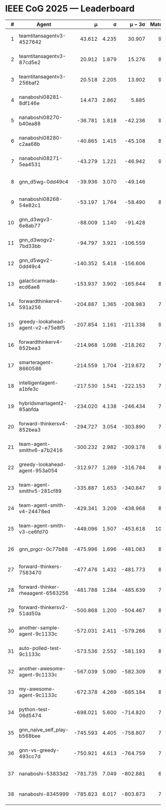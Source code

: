 # IEEE CoG 2025 — Leaderboard

| # | Agent | μ | σ | μ − 3σ | Matches | Updated |
|---:|---|---:|---:|---:|---:|---|
| 1 | teamtitansagentv3-4527642 | 43.612 | 4.235 | 30.907 | 9196 | 2025-08-31 01:43 |
| 2 | teamtitansagentv3-87cd5e2 | 20.912 | 1.879 | 15.276 | 8418 | 2025-08-31 01:43 |
| 3 | teamtitansagentv3-256baf2 | 20.518 | 2.205 | 13.902 | 9014 | 2025-08-31 01:43 |
| 4 | nanaboshi08281-8df146e | 14.473 | 2.862 | 5.885 | 376 | 2025-08-31 01:43 |
| 5 | nanaboshi08270-b40ea88 | -36.781 | 1.818 | -42.236 | 9140 | 2025-08-31 01:43 |
| 6 | nanaboshi08280-c2aa68b | -40.865 | 1.415 | -45.108 | 8478 | 2025-08-31 01:43 |
| 7 | nanaboshi08271-5ea4531 | -43.279 | 1.221 | -46.942 | 9038 | 2025-08-31 01:43 |
| 8 | gnn_d5wg-0dd49c4 | -39.936 | 3.070 | -49.146 | 200 | 2025-08-31 01:43 |
| 9 | nanaboshi08268-54e82c1 | -53.197 | 1.764 | -58.490 | 8820 | 2025-08-31 01:43 |
| 10 | gnn_d3wgv3-6e8ab77 | -88.009 | 1.140 | -91.428 | 258 | 2025-08-31 01:43 |
| 11 | gnn_d3wogv2-7bd33bb | -94.797 | 3.921 | -106.559 | 414 | 2025-08-31 01:43 |
| 12 | gnn_d5wgv2-0dd49c4 | -140.352 | 5.418 | -156.606 | 306 | 2025-08-31 01:43 |
| 13 | galacticarmada-ecd6ae8 | -153.937 | 3.902 | -165.644 | 8460 | 2025-08-31 01:43 |
| 14 | forwardthinkerv4-591a256 | -204.887 | 1.365 | -208.983 | 7486 | 2025-08-31 01:43 |
| 15 | greedy-lookahead-agent-v2-e75e8f5 | -207.854 | 1.161 | -211.338 | 9140 | 2025-08-31 01:43 |
| 16 | forwardthinkerv4-852bea3 | -214.968 | 1.098 | -218.262 | 7356 | 2025-08-31 01:43 |
| 17 | smarteragent-8660586 | -214.559 | 1.704 | -219.672 | 7465 | 2025-08-31 01:43 |
| 18 | intelligentagent-a1bfe3c | -217.530 | 1.541 | -222.153 | 7537 | 2025-08-31 01:43 |
| 19 | hybridsmartagent2-85abfda | -234.020 | 4.138 | -246.434 | 7690 | 2025-08-31 01:43 |
| 20 | forward-thinkersv4-852bea3 | -294.727 | 3.054 | -303.890 | 7220 | 2025-08-31 01:43 |
| 21 | team-agent-smithv6-a7b2416 | -300.232 | 2.982 | -309.178 | 9480 | 2025-08-31 01:43 |
| 22 | greedy-lookahead-agent-953a054 | -312.977 | 1.269 | -316.784 | 8228 | 2025-08-31 01:43 |
| 23 | team-agent-smithv5-281cf89 | -335.887 | 1.653 | -340.847 | 9660 | 2025-08-31 01:43 |
| 24 | team-agent-smith-v4-24478ed | -429.341 | 3.209 | -438.968 | 8538 | 2025-08-31 01:43 |
| 25 | team-agent-smith-v3-ce6fd70 | -449.096 | 1.507 | -453.618 | 10058 | 2025-08-31 01:43 |
| 26 | gnn_prgcr-0c77b88 | -475.996 | 1.696 | -481.083 | 8370 | 2025-08-31 01:43 |
| 27 | forward-thinkers-7583470 | -477.476 | 1.432 | -481.773 | 8540 | 2025-08-31 01:43 |
| 28 | forward-thinker-rheaagent-6563256 | -481.788 | 1.284 | -485.639 | 7824 | 2025-08-31 01:43 |
| 29 | forward-thinkersv2-51dd50a | -500.868 | 1.200 | -504.467 | 8196 | 2025-08-31 01:43 |
| 30 | another-sample-agent-9c1133c | -572.031 | 2.411 | -579.266 | 9140 | 2025-08-31 01:43 |
| 31 | auto-polled-test-9c1133c | -573.536 | 2.552 | -581.193 | 8980 | 2025-08-31 01:43 |
| 32 | another-awesome-agent-9c1133c | -567.039 | 5.090 | -582.309 | 8400 | 2025-08-31 01:43 |
| 33 | my-awesome-agent-9c1133c | -672.378 | 4.269 | -685.184 | 8840 | 2025-08-31 01:43 |
| 34 | python-test-06d5474 | -698.021 | 5.600 | -714.820 | 7640 | 2025-08-31 01:43 |
| 35 | gnn_naive_self_play-b568bee | -745.593 | 4.405 | -758.807 | 7700 | 2025-08-31 01:43 |
| 36 | gnn-vs-greedy-493cc7d | -750.921 | 4.613 | -764.759 | 7820 | 2025-08-31 01:43 |
| 37 | nanaboshi-53833d2 | -781.735 | 7.049 | -802.881 | 6840 | 2025-08-31 01:43 |
| 38 | nanaboshi-8345999 | -785.823 | 6.017 | -803.873 | 7710 | 2025-08-31 01:43 |
